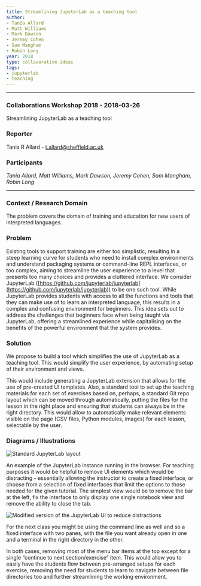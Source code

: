 ```yaml
---
title: Streamlining JupyterLab as a teaching tool
author:
- Tania Allard
- Matt Williams
- Mark Dawson
- Jeremy Cohen
- Sam Mangham
- Robin Long
year: 2018
type: collavorative-ideas
tags:
- jupyterlab
- teaching
---
```


<hr>

### Collaborations Workshop 2018 - 2018-03-26

Streamlining JupyterLab as a teaching tool


### **Reporter**

Tania R Allard - t.allard@sheffield.ac.uk


### **Participants**

_Tania Allard, Matt Williams, Mark Dawson, Jeremy Cohen, Sam Mangham, Robin Long_


---


### **Context / Research Domain**

The problem covers the domain of training and education for new users of interpreted languages. 


### **Problem**

Existing tools to support training are either too simplistic, resulting in a steep learning curve for students who need to install complex environments and understand packaging systems or command-line REPL interfaces, or too complex, aiming to streamline the user experience to a level that presents too many choices and provides a cluttered interface. We consider JupyterLab ([https://github.com/jupyterlab/jupyterlab](https://github.com/jupyterlab/jupyterlab)) to be one such tool. While JupyterLab provides students with access to all the functions and tools that they can make use of to learn an interpreted language, this results in a complex and confusing environment for beginners. This idea sets out to address the challenges that beginners face when being taught via JupyterLab, offering a streamlined experience while capitalising on the benefits of the powerful environment that the system provides.


### **Solution**

We propose to build a tool which simplifies the use of JupyterLab as a teaching tool. This would simplify the user experience, by automating setup of their environment and views.

This would include generating a JupyterLab extension that allows for the use of pre-created UI templates. Also, a standard tool to set up the teaching materials for each set of exercises based on, perhaps, a standard Git repo layout which can be moved through automatically, putting the files for the lesson in the right place and ensuring that students can always be in the right directory. This would allow to automatically make relevant elements visible on the page (CSV files, Python modules, images) for each lesson, selectable by the user.


### **Diagrams / Illustrati**ons

![Standard JupyterLab layout](../images/cw18-jupyterlab.png)

An example of the JupyterLab instance running in the browser. For teaching purposes it would be helpful to remove UI elements which would be distracting  - essentially allowing the instructor to create a fixed interface, or choose from a selection of fixed interfaces that limit the options to those needed for the given tutorial. The simplest view would be to remove the bar at the left, fix the interface to only display one single notebook view and remove the ability to close the tab.

![Modified version of the JupyterLab UI to reduce distractions](../images/cw18-modifyed-jupyterlabUI.png)

For the next class you might be using the command line as well and so a fixed interface with two panes, with the file you want already open in one and a terminal in the right directory in the other. 

In both cases, removing most of the menu bar items at the top except for a single “continue to next section/exercise” item. This would allow you to easily have the students flow between pre-arranged setups for each exercise, removing the need for students to learn to navigate between file directories too and further streamlining the working environment.
